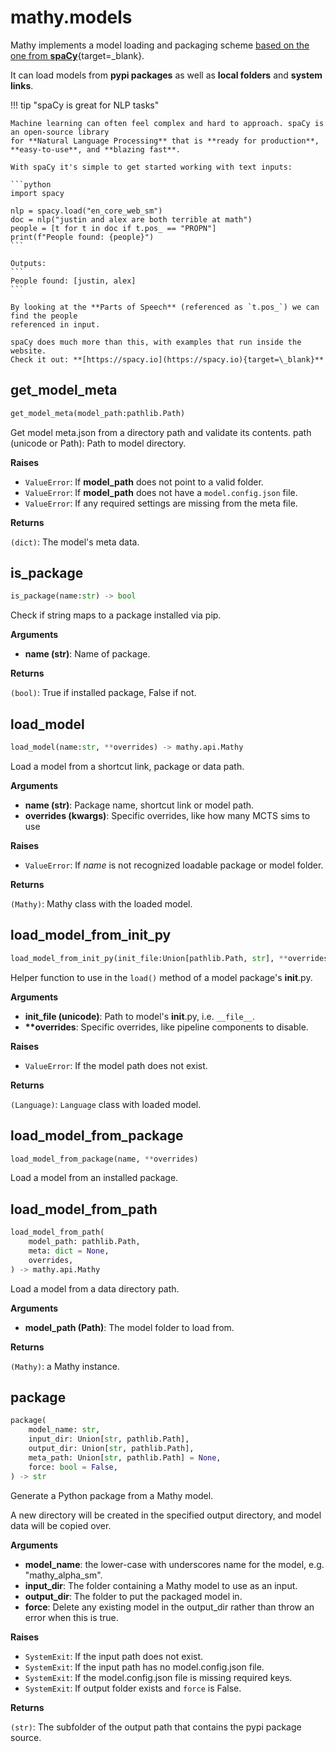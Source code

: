 # mathy.models
Mathy implements a model loading and packaging scheme [based on the one from
**spaCy**](https://spacy.io/){target=\_blank}.

It can load models from **pypi packages** as well as **local folders** and **system links**.

!!! tip "spaCy is great for NLP tasks"

    Machine learning can often feel complex and hard to approach. spaCy is an open-source library
    for **Natural Language Processing** that is **ready for production**, **easy-to-use**, and **blazing fast**.

    With spaCy it's simple to get started working with text inputs:

    ```python
    import spacy

    nlp = spacy.load("en_core_web_sm")
    doc = nlp("justin and alex are both terrible at math")
    people = [t for t in doc if t.pos_ == "PROPN"]
    print(f"People found: {people}")
    ```

    Outputs:
    ```
    People found: [justin, alex]
    ```

    By looking at the **Parts of Speech** (referenced as `t.pos_`) we can find the people
    referenced in input.

    spaCy does much more than this, with examples that run inside the website.
    Check it out: **[https://spacy.io](https://spacy.io){target=\_blank}**


## get_model_meta
```python
get_model_meta(model_path:pathlib.Path)
```
Get model meta.json from a directory path and validate its contents.
path (unicode or Path): Path to model directory.

__Raises__

- `ValueError`: If **model_path** does not point to a valid folder.
- `ValueError`: If **model_path** does not have a `model.config.json` file.
- `ValueError`: If any required settings are missing from the meta file.

__Returns__

`(dict)`: The model's meta data.

## is_package
```python
is_package(name:str) -> bool
```
Check if string maps to a package installed via pip.

__Arguments__

- __name (str)__: Name of package.

__Returns__

`(bool)`: True if installed package, False if not.

## load_model
```python
load_model(name:str, **overrides) -> mathy.api.Mathy
```
Load a model from a shortcut link, package or data path.

__Arguments__

- __name (str)__: Package name, shortcut link or model path.
- __overrides (kwargs)__: Specific overrides, like how many MCTS sims to use

__Raises__

- `ValueError`: If *name* is not recognized loadable package or model folder.

__Returns__

`(Mathy)`: Mathy class with the loaded model.

## load_model_from_init_py
```python
load_model_from_init_py(init_file:Union[pathlib.Path, str], **overrides)
```
Helper function to use in the `load()` method of a model package's
__init__.py.

__Arguments__

- __init_file (unicode)__: Path to model's __init__.py, i.e. `__file__`.
- __**overrides__: Specific overrides, like pipeline components to disable.

__Raises__

- `ValueError`: If the model path does not exist.

__Returns__

`(Language)`: `Language` class with loaded model.

## load_model_from_package
```python
load_model_from_package(name, **overrides)
```
Load a model from an installed package.
## load_model_from_path
```python
load_model_from_path(
    model_path: pathlib.Path,
    meta: dict = None,
    overrides,
) -> mathy.api.Mathy
```
Load a model from a data directory path.

__Arguments__

- __model_path (Path)__: The model folder to load from.

__Returns__

`(Mathy)`: a Mathy instance.

## package
```python
package(
    model_name: str,
    input_dir: Union[str, pathlib.Path],
    output_dir: Union[str, pathlib.Path],
    meta_path: Union[str, pathlib.Path] = None,
    force: bool = False,
) -> str
```
Generate a Python package from a Mathy model.

A new directory will be created in the specified output directory, and model data will be copied over.

__Arguments__

- __model_name__: the lower-case with underscores name for the model, e.g. "mathy_alpha_sm".
- __input_dir__: The folder containing a Mathy model to use as an input.
- __output_dir__: The folder to put the packaged model in.
- __force__: Delete any existing model in the output_dir rather than throw an error when this is true.

__Raises__

- `SystemExit`: If the input path does not exist.
- `SystemExit`: If the input path has no model.config.json file.
- `SystemExit`: If the model.config.json file is missing required keys.
- `SystemExit`: If output folder exists and `force` is False.

__Returns__

`(str)`: The subfolder of the output path that contains the pypi package source.

